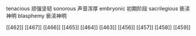 




tenacious 顽强坚韧
sonorous 声音浑厚
embryonic 初期阶段
sacrilegious 亵渎神明
blasphemy 亵渎神明

[[462]]
[[467]]
[[466]]
[[465]]
[[464]]
[[463]]
[[456]]
[[457]]
[[458]]
[[459]]